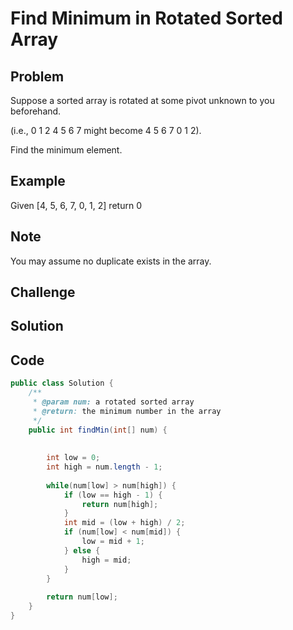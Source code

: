Find Minimum in Rotated Sorted Array
===


Problem
-------

Suppose a sorted array is rotated at some pivot unknown to you beforehand.

(i.e., 0 1 2 4 5 6 7 might become 4 5 6 7 0 1 2).

Find the minimum element.

Example
-------

Given [4, 5, 6, 7, 0, 1, 2] return 0

Note
---------

You may assume no duplicate exists in the array.

Challenge
---------

Solution
--------

Code
----

```java
public class Solution {
    /**
     * @param num: a rotated sorted array
     * @return: the minimum number in the array
     */
    public int findMin(int[] num) {
        
        
        int low = 0;
        int high = num.length - 1;
        
        while(num[low] > num[high]) {
            if (low == high - 1) {
                return num[high];
            }
            int mid = (low + high) / 2;
            if (num[low] < num[mid]) {
                low = mid + 1;
            } else {
                high = mid;
            }
        }
        
        return num[low];
    }
}
```